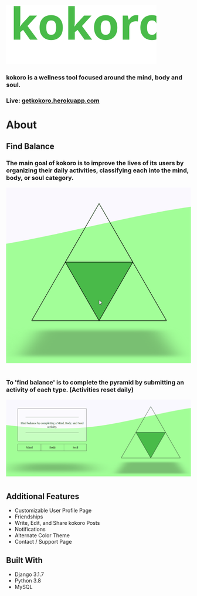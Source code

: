 <img src='readme_media/kokoro_logo.svg'>

### kokoro is a wellness tool focused around the mind, body and soul.

### Live: [getkokoro.herokuapp.com](getkokoro.herokuapp.com)

#

# About

## Find Balance
### The main goal of kokoro is to improve the lives of its users by organizing their daily activities, classifying each into the mind, body, or soul category.
![kokoro gif](readme_media/kokoro_pyramid.gif)

#

### To 'find balance' is to complete the pyramid by submitting an activity of each type. (Activities reset daily)

![kokoro gif](readme_media/kokoro_activity_demo.gif)

#

## Additional Features
- Customizable User Profile Page
- Friendships
- Write, Edit, and Share kokoro Posts
- Notifications
- Alternate Color Theme
- Contact / Support Page

## Built With
- Django 3.1.7
- Python 3.8
- MySQL


